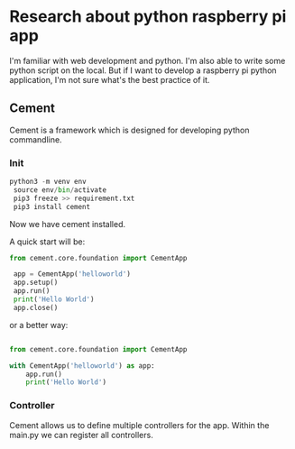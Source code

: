 # Research about python raspberry pi app

I'm familiar with web development and python. I'm also able to write some python script on the local. But if I want to develop a raspberry pi python application, I'm not sure what's the best practice of it.

## Cement

Cement is a framework which is designed for developing python commandline.

### Init

```python
python3 -m venv env  
 source env/bin/activate    
 pip3 freeze >> requirement.txt   
 pip3 install cement     
```

Now we have cement installed.

A quick start will be:

```python
from cement.core.foundation import CementApp

 app = CementApp('helloworld')
 app.setup()
 app.run()
 print('Hello World')
 app.close()
```

or a better way:
```python

from cement.core.foundation import CementApp

with CementApp('helloworld') as app:
    app.run()
    print('Hello World')
```

### Controller

Cement allows us to define multiple controllers for the app. Within the main.py we can register all controllers.